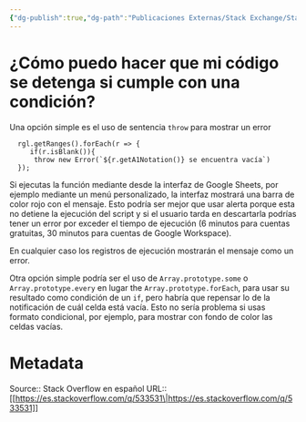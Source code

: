 ```yaml
---
{"dg-publish":true,"dg-path":"Publicaciones Externas/Stack Exchange/Stack Overflow en español/es.stackoverflow.com-533531.md","permalink":"/publicaciones-externas/stack-exchange/stack-overflow-en-espanol/es-stackoverflow-com-533531/","title":"¿Cómo puedo hacer que mi código se detenga si cumple con una condición?","hide":true,"noteIcon":"\"0\"","created":"2024-04-03T12:49:10.355-06:00","updated":"2024-04-05T16:43:57.730-06:00"}
---
```


# ¿Cómo puedo hacer que mi código se detenga si cumple con una condición?

Una opción simple es el uso de sentencia `throw` para mostrar un error

```
  rgl.getRanges().forEach(r => {
     if(r.isBlank()){
      throw new Error(`${r.getA1Notation()} se encuentra vacía`)
  });
```
Si ejecutas la función mediante desde la interfaz de Google Sheets, por ejemplo mediante un menú personalizado, la interfaz mostrará una barra de color rojo con el mensaje. Esto podría ser mejor que usar alerta porque esta no detiene la ejecución del script y si el usuario tarda en descartarla podrías tener un error por exceder el tiempo de ejecución (6 minutos para cuentas gratuitas, 30 minutos para cuentas de Google Workspace).

En cualquier caso los registros de ejecución mostrarán el mensaje como un error.

Otra opción simple podría ser el uso de `Array.prototype.some` o `Array.prototype.every` en lugar the `Array.prototype.forEach`, para usar su resultado como condición de un `if`, pero habría que repensar lo de la notificación de cuál celda está vacía. Esto no sería problema si usas formato condicional, por ejemplo, para mostrar con fondo de color las celdas vacías.


# Metadata
Source:: Stack Overflow en español
URL:: [[https://es.stackoverflow.com/q/533531\|https://es.stackoverflow.com/q/533531]]


